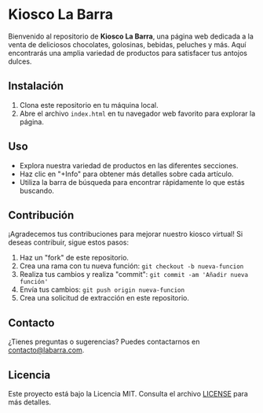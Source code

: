 # Kiosco La Barra

Bienvenido al repositorio de **Kiosco La Barra**, una página web dedicada a la venta de deliciosos chocolates, golosinas, bebidas, peluches y más. Aquí encontrarás una amplia variedad de productos para satisfacer tus antojos dulces.

## Instalación

1. Clona este repositorio en tu máquina local.
2. Abre el archivo `index.html` en tu navegador web favorito para explorar la página.

## Uso

- Explora nuestra variedad de productos en las diferentes secciones.
- Haz clic en "+Info" para obtener más detalles sobre cada artículo.
- Utiliza la barra de búsqueda para encontrar rápidamente lo que estás buscando.


## Contribución

¡Agradecemos tus contribuciones para mejorar nuestro kiosco virtual! Si deseas contribuir, sigue estos pasos:

1. Haz un "fork" de este repositorio.
2. Crea una rama con tu nueva función: `git checkout -b nueva-funcion`
3. Realiza tus cambios y realiza "commit": `git commit -am 'Añadir nueva función'`
4. Envía tus cambios: `git push origin nueva-funcion`
5. Crea una solicitud de extracción en este repositorio.

## Contacto

¿Tienes preguntas o sugerencias? Puedes contactarnos en [contacto@labarra.com](mailto:contacto@labarra.com).

## Licencia

Este proyecto está bajo la Licencia MIT. Consulta el archivo [LICENSE](/LICENSE) para más detalles.
